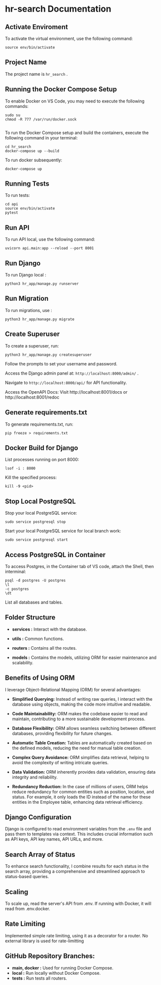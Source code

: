 # hr-search Documentation

## Activate Enviroment  

To activate the virtual environment, use the following command:

`source env/bin/activate`

## Project Name  

The project name is `hr_search` .

## Running the Docker Compose Setup

To enable Docker on VS Code, you may need to execute the following commands:

```
sudo su
chmod -R 777 /var/run/docker.sock
 
```

To run the Docker Compose setup and build the containers, execute the following command in your terminal:

```
cd hr_search
docker-compose up --build
```

To run docker subsequently:

`docker-compose up`

## Running Tests

To run tests:

```
cd api
source env/bin/activate
pytest
```

## Run API

To run API local, use the following command:

 `uvicorn api.main:app --reload --port 8001`


## Run Django

To run Django local : 

`python3 hr_app/manage.py runserver`

## Run Migration

To run migrations, use :

`python3 hr_app/manage.py migrate`

## Create Superuser

To create a superuser, run:

`python3 hr_app/manage.py createsuperuser`

Follow the prompts to set your username and password.

Access the Django admin panel at: `http://localhost:8000/admin/` .

Navigate to `http://localhost:8000/api/` for API functionality.

Access the OpenAPI Docs: Visit http://localhost:8001/docs or http://localhost:8001/redoc

## Generate requirements.txt

To generate requirements.txt, run:

`pip freeze > requirements.txt`

## Docker Build for Django

List processes running on port 8000:

`lsof -i : 8000`

Kill the specified process:

`kill -9 <pid>`

## Stop Local PostgreSQL

Stop your local PostgreSQL service:

`sudo service postgresql stop`

Start your local PostgreSQL service for local branch work:

`sudo service postgresql start` 


## Access PostgreSQL in Container

To access Postgres, in the Container tab of VS code, attach the Shell, then interminal:


```
psql -d postgres -U postgres
\l
-c postgres
\dt
```
List all databases and tables.

## Folder Structure

- **services :** Interact with the database.

- **utils :**  Common functions.

- **routers :** Contains all the routes.
- **models :** Contains the models, utilizing ORM for easier maintenance and scalability.

## Benefits of Using ORM

I leverage Object-Relational Mapping (ORM) for several advantages:

- **Simplified Querying:** Instead of writing raw queries, I interact with the database using objects, making the code more intuitive and readable.

- **Code Maintainability:** ORM makes the codebase easier to read and maintain, contributing to a more sustainable development process.

- **Database Flexibility:** ORM allows seamless switching between different databases, providing flexibility for future changes.

- **Automatic Table Creation:** Tables are automatically created based on the defined models, reducing the need for manual table creation.

- **Complex Query Avoidance:** ORM simplifies data retrieval, helping to avoid the complexity of writing intricate queries.

- **Data Validation:** ORM inherently provides data validation, ensuring data integrity and reliability.

- **Redundancy Reduction:** In the case of millions of users, ORM helps reduce redundancy for common entities such as position, location, and status. For example, it only loads the ID instead of the name for these entities in the Employee table, enhancing data retrieval efficiency.

## Django Configuration

Django is configured to read environment variables from the `.env` file and pass them to templates via context. This includes crucial information such as API keys, API key names, API URLs, and more.   

## Search Array of Status

To enhance search functionality, I combine results for each status in the search array, providing a comprehensive and streamlined approach to status-based queries.


## Scaling

To scale up, read the server's API from .env. If running with Docker, it will read from .env.docker.

## Rate Limiting

Implemented simple rate limiting, using it as a decorator for a router. No external library is used for rate-limitting

## GitHub Repository Branches:

- **main, docker :** Used for running Docker Compose.
- **local :** Run locally without Docker Compose.
- **tests :** Run tests all routers.
 

 

 